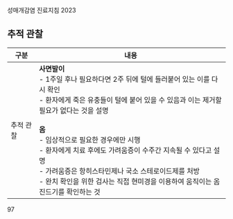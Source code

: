 성매개감염 진료지침 2023

## 추적 관찰

| 구분 | 내용 |
|---|---|
| 추적 관찰 | **사면발이**<br>- 1주일 후나 필요하다면 2주 뒤에 털에 들러붙어 있는 이를 다시 확인<br>- 환자에게 죽은 유충들이 털에 붙어 있을 수 있음과 이는 제거할 필요가 없다는 것을 설명<br><br>**옴**<br>- 임상적으로 필요한 경우에만 시행<br>- 환자에게 치료 후에도 가려움증이 수주간 지속될 수 있다고 설명<br>- 가려움증은 항히스타민제나 국소 스테로이드제를 처방<br>- 완치 확인을 위한 검사는 직접 현미경을 이용하여 움직이는 옴진드기를 확인하는 것 |

<PAGE>97